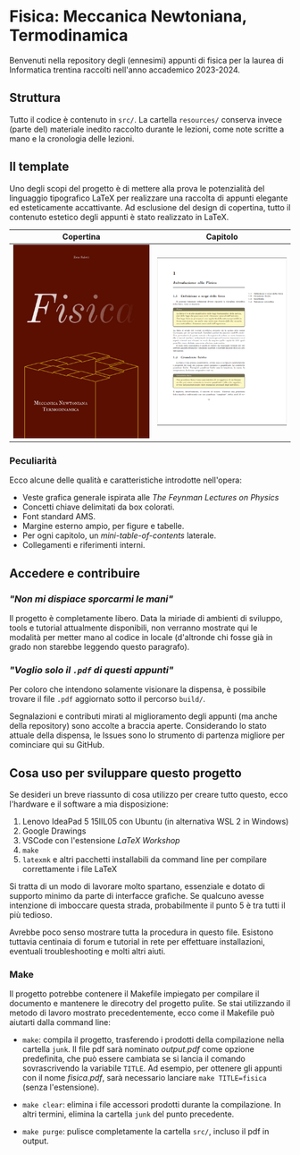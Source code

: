 # Fisica: Meccanica Newtoniana, Termodinamica
Benvenuti nella repository degli (ennesimi) appunti di fisica per la laurea di Informatica trentina raccolti nell'anno accademico 2023-2024.

## Struttura
Tutto il codice è contenuto in ```src/```. La cartella ```resources/``` conserva invece (parte del) materiale inedito raccolto durante le lezioni, come note scritte a mano e la cronologia delle lezioni.

## Il template
Uno degli scopi del progetto è di mettere alla prova le potenzialità del linguaggio tipografico LaTeX per realizzare una raccolta di appunti elegante ed esteticamente accattivante. Ad esclusione del design di copertina, tutto il contenuto estetico degli appunti è stato realizzato in LaTeX.

Copertina                       | Capitolo
:------------------------------:|:-------------------------:
![](./src/cover//graphics/bookcover.jpg)  |  ![](./src/cover//graphics/demo.png)

### Peculiarità
Ecco alcune delle qualità e caratteristiche introdotte nell'opera:
* Veste grafica generale ispirata alle _The Feynman Lectures on Physics_
* Concetti chiave delimitati da box colorati.
* Font standard AMS.
* Margine esterno ampio, per figure e tabelle.
* Per ogni capitolo, un _mini-table-of-contents_ laterale.
* Collegamenti e riferimenti interni.


## Accedere e contribuire

### _"Non mi dispiace sporcarmi le mani"_
Il progetto è completamente libero. Data la miriade di ambienti di sviluppo, tools e tutorial attualmente disponibili, non verranno mostrate qui le modalità per metter mano al codice in locale (d'altronde chi fosse già in grado non starebbe leggendo questo paragrafo).

### _"Voglio solo il ```.pdf``` di questi appunti"_
Per coloro che intendono solamente visionare la dispensa, è possibile trovare il file ```.pdf``` aggiornato sotto il percorso ```build/```.

Segnalazioni e contributi mirati al miglioramento degli appunti (ma anche della repository) sono accolte a braccia aperte. Considerando lo stato attuale della dispensa, le Issues sono lo strumento di partenza migliore per cominciare qui su GitHub.


## Cosa uso per sviluppare questo progetto
Se desideri un breve riassunto di cosa utilizzo per creare tutto questo, ecco l'hardware e il software a mia disposizione:
1. Lenovo IdeaPad 5 15IIL05 con Ubuntu (in alternativa WSL 2 in Windows)
2. Google Drawings
3. VSCode con l'estensione _LaTeX Workshop_
4. ```make```
5. ```latexmk``` e altri pacchetti installabili da command line per compilare correttamente i file LaTeX

Si tratta di un modo di lavorare molto spartano, essenziale e dotato di supporto minimo da parte di interfacce grafiche. Se qualcuno avesse intenzione di imboccare questa strada, probabilmente il punto 5 è tra tutti il più tedioso.

Avrebbe poco senso mostrare tutta la procedura in questo file. Esistono tuttavia centinaia di forum e tutorial in rete per effettuare installazioni, eventuali troubleshooting e molti altri aiuti.

### Make
Il progetto potrebbe contenere il Makefile impiegato per compilare il documento e mantenere le direcotry del progetto pulite. Se stai utilizzando il metodo di lavoro mostrato precedentemente, ecco come il Makefile può aiutarti dalla command line:

* ```make```: compila il progetto, trasferendo i prodotti della compilazione nella cartella ```junk```. Il file pdf sarà nominato _output.pdf_ come opzione predefinita, che può essere cambiata se si lancia il comando sovrascrivendo la variabile ```TITLE```. Ad esempio, per ottenere gli appunti con il nome _fisica.pdf_, sarà necessario lanciare ```make TITLE=fisica``` (senza l'estensione).

* ```make clear```: elimina i file accessori prodotti durante la compilazione. In altri termini, elimina la cartella ```junk``` del punto precedente.

* ```make purge```: pulisce completamente la cartella ```src/```, incluso il pdf in output.